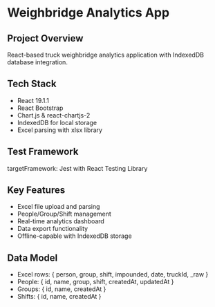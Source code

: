 # Weighbridge Analytics App

## Project Overview
React-based truck weighbridge analytics application with IndexedDB database integration.

## Tech Stack
- React 19.1.1
- React Bootstrap
- Chart.js & react-chartjs-2 
- IndexedDB for local storage
- Excel parsing with xlsx library

## Test Framework
targetFramework: Jest with React Testing Library

## Key Features
- Excel file upload and parsing
- People/Group/Shift management
- Real-time analytics dashboard
- Data export functionality
- Offline-capable with IndexedDB storage

## Data Model
- Excel rows: { person, group, shift, impounded, date, truckId, _raw }
- People: { id, name, group, shift, createdAt, updatedAt }
- Groups: { id, name, createdAt }
- Shifts: { id, name, createdAt }